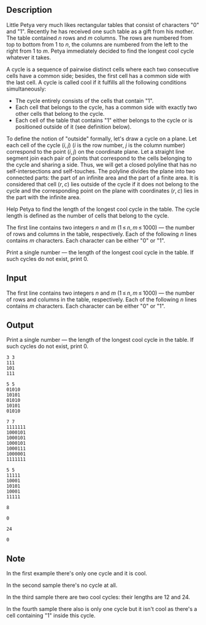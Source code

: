 ## Description

<div><p>Little Petya very much likes rectangular tables that consist of characters "0" and "1". Recently he has received one such table as a gift from his mother. The table contained <span class="tex-span"><i>n</i></span> rows and <span class="tex-span"><i>m</i></span> columns. The rows are numbered from top to bottom from <span class="tex-span">1</span> to <span class="tex-span"><i>n</i></span>, the columns are numbered from the left to the right from <span class="tex-span">1</span> to <span class="tex-span"><i>m</i></span>. Petya immediately decided to find the longest cool cycle whatever it takes.</p><p>A cycle is a sequence of pairwise distinct cells where each two consecutive cells have a common side; besides, the first cell has a common side with the last cell. A cycle is called cool if it fulfills all the following conditions simultaneously: </p><ul> <li> The cycle entirely consists of the cells that contain "1". </li><li> Each cell that belongs to the cycle, has a common side with exactly two other cells that belong to the cycle. </li><li> Each cell of the table that contains "1" either belongs to the cycle or is positioned outside of it (see definition below). </li></ul><p>To define the notion of "outside" formally, let's draw a cycle on a plane. Let each cell of the cycle <span class="tex-span">(<i>i</i>, <i>j</i>)</span> (<span class="tex-span"><i>i</i></span> is the row number, <span class="tex-span"><i>j</i></span> is the column number) correspond to the point <span class="tex-span">(<i>i</i>, <i>j</i>)</span> on the coordinate plane. Let a straight line segment join each pair of points that correspond to the cells belonging to the cycle and sharing a side. Thus, we will get a closed polyline that has no self-intersections and self-touches. The polyline divides the plane into two connected parts: the part of an infinite area and the part of a finite area. It is considered that cell <span class="tex-span">(<i>r</i>, <i>c</i>)</span> lies outside of the cycle if it does not belong to the cycle and the corresponding point on the plane with coordinates <span class="tex-span">(<i>r</i>, <i>c</i>)</span> lies in the part with the infinite area.</p><p>Help Petya to find the length of the longest cool cycle in the table. The cycle length is defined as the number of cells that belong to the cycle.</p></div><div class="input-specification"><p>The first line contains two integers <span class="tex-span"><i>n</i></span> and <span class="tex-span"><i>m</i></span> (<span class="tex-span">1 ≤ <i>n</i>, <i>m</i> ≤ 1000</span>) — the number of rows and columns in the table, respectively. Each of the following <span class="tex-span"><i>n</i></span> lines contains <span class="tex-span"><i>m</i></span> characters. Each character can be either "0" or "1".</p></div><div class="output-specification"><p>Print a single number — the length of the longest cool cycle in the table. If such cycles do not exist, print 0.</p></div>

## Input

<p>The first line contains two integers <span class="tex-span"><i>n</i></span> and <span class="tex-span"><i>m</i></span> (<span class="tex-span">1 ≤ <i>n</i>, <i>m</i> ≤ 1000</span>) — the number of rows and columns in the table, respectively. Each of the following <span class="tex-span"><i>n</i></span> lines contains <span class="tex-span"><i>m</i></span> characters. Each character can be either "0" or "1".</p>

## Output

<p>Print a single number — the length of the longest cool cycle in the table. If such cycles do not exist, print 0.</p>





```input1
3 3
111
101
111

```




```input2
5 5
01010
10101
01010
10101
01010

```




```input3
7 7
1111111
1000101
1000101
1000101
1000111
1000001
1111111

```




```input4
5 5
11111
10001
10101
10001
11111

```




```output1
8

```




```output2
0

```




```output3
24

```




```output4
0

```



## Note

<p>In the first example there's only one cycle and it is cool.</p><p>In the second sample there's no cycle at all.</p><p>In the third sample there are two cool cycles: their lengths are 12 and 24.</p><p>In the fourth sample there also is only one cycle but it isn't cool as there's a cell containing "1" inside this cycle.</p>
